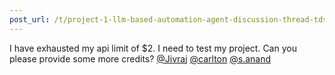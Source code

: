 ```yaml
---
post_url: /t/project-1-llm-based-automation-agent-discussion-thread-tds-jan-2025/164277/444
---
```

I have exhausted my api limit of $2. I need to test my project. Can you please provide some more credits? [@Jivraj](/u/jivraj) [@carlton](/u/carlton) [@s.anand](/u/s.anand)